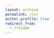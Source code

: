 ```yaml
---
layout: archive
permalink: /cv/
author_profile: true
redirect_from:
  - /resume
---
```


<!-- 
<embed src="https://c1510.github.io/files/CV.pdf" type="application/pdf" />
-->

